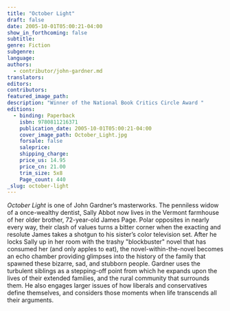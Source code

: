 ```yaml
---
title: "October Light"
draft: false
date: 2005-10-01T05:00:21-04:00
show_in_forthcoming: false
subtitle:
genre: Fiction
subgenre:
language:
authors:
  - contributor/john-gardner.md
translators:
editors:
contributors:
featured_image_path:
description: "Winner of the National Book Critics Circle Award "
editions:
  - binding: Paperback
    isbn: 9780811216371
    publication_date: 2005-10-01T05:00:21-04:00
    cover_image_path: October_Light.jpg
    forsale: false
    saleprice:
    shipping_charge:
    price_us: 14.95
    price_cn: 21.00
    trim_size: 5x8
    Page_count: 440
_slug: october-light
---
```


_October Light_ is one of John Gardner’s masterworks. The penniless widow of a once-wealthy dentist, Sally Abbot now lives in the Vermont farmhouse of her older brother, 72-year-old James Page. Polar opposites in nearly every way, their clash of values turns a bitter corner when the exacting and resolute James takes a shotgun to his sister’s color television set. After he locks Sally up in her room with the trashy "blockbuster" novel that has consumed her (and only apples to eat), the novel-within-the-novel becomes an echo chamber providing glimpses into the history of the family that spawned these bizarre, sad, and stubborn people. Gardner uses the turbulent siblings as a stepping-off point from which he expands upon the lives of their extended families, and the rural community that surrounds them. He also engages larger issues of how liberals and conservatives define themselves, and considers those moments when life transcends all their arguments.

